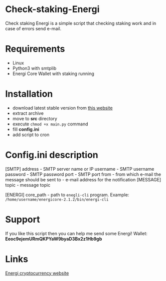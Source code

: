 # Check-staking-Energi

Check staking Energi is a simple script that checking staking work and in case of errors send e-mail.

# Requirements

- Linux
- Python3 with smtplib
- Energi Core Wallet with staking running

# Installation

- download latest stable version from [this website](https://github.com/DocBox12/Check-staking-Energi/releases)
- extract archive
- move to **src** directory
- execute `chmod +x main.py` command
- fill **config.ini**
- add script to cron

# Config.ini description

[SMTP]
address - SMTP server name or IP
username - SMTP username
password - SMTP password
port - SMTP port
from - from which e-mail the message should be sent
to - e-mail address for the notification
[MESSAGE]
topic - message topic

[ENERGI]
core_path - path to `enegli-cli` program. Example: `/home/username/energicore-2.1.2/bin/energi-cli`

# Support

If you like this script then you can help me send some Energi! Wallet: **Eeoc9ejemURmQKPYaW9byaD3Bx2z1Hb9gb**

# Links

[Energi cryptocurrency website](https://www.energi.world/)
